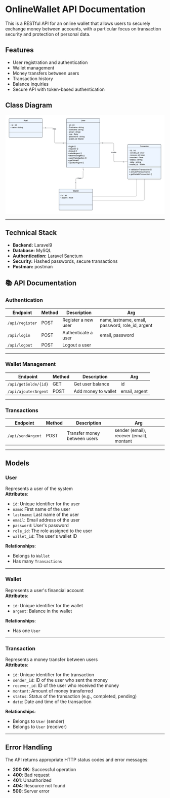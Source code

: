 # OnlineWallet API Documentation

This is a RESTful API for an online wallet that allows users to securely exchange money between accounts, with a particular focus on transaction security and protection of personal data.

## Features
- User registration and authentication
- Wallet management
- Money transfers between users
- Transaction history
- Balance inquiries
- Secure API with token-based authentication

## Class Diagram
![Class Diagram](./WalletOnline/public/UML%20class%20.png)   

---

## Technical Stack
- **Backend:** Laravel9 
- **Database:** MySQL
- **Authentication:** Laravel Sanctum
- **Security:** Hashed passwords, secure transactions
- **Postman:** postman

## 📚 API Documentation 
  
### Authentication 

| Endpoint         | Method | Description          |  Arg                                             |
|------------------|--------|----------------------|--------------------------------------------------| 
| `/api/register`  | POST   | Register a new user  |  name,lastname, email, password, role_id, argent |                                                                
| `/api/login`     | POST   | Authenticate a user  |  email, password                                 |
| `/api/logout`    | POST   | Logout a user        |                                                  |


---
### Wallet Management 

| Endpoint              | Method | Description          |  Arg              |
|-----------------------|--------|----------------------|-------------------| 
| `/api/getSolde/{id}`  | GET    | Get user balance     |  id               |                                                                
| `/api/ajouterArgent`  | POST   | Add money to wallet  |  email, argent    |
---
### Transactions 

| Endpoint           | Method | Description                   |  Arg                                      |
|--------------------|--------|-------------------------------|-------------------------------------------| 
| `/api/sendArgent`  | POST   | Transfer money between users  |  sender (email), recever (email), montant |                                                              
---

## Models

### User
Represents a user of the system  
**Attributes**:  
- `id`: Unique identifier for the user  
- `name`: First name of the user  
- `lastname`: Last name of the user  
- `email`: Email address of the user  
- `password`: User's password  
- `role_id`: The role assigned to the user  
- `wallet_id`: The user's wallet ID  

**Relationships**:    
- Belongs to `Wallet`
- Has many `Transactions`

---

### Wallet
Represents a user's financial account  
**Attributes**:  
- `id`: Unique identifier for the wallet  
- `argent`: Balance in the wallet  

**Relationships**:  
- Has one `User`

---

### Transaction
Represents a money transfer between users  
**Attributes**:  
- `id`: Unique identifier for the transaction  
- `sender_id`: ID of the user who sent the money  
- `recever_id`: ID of the user who received the money  
- `montant`: Amount of money transferred  
- `status`: Status of the transaction (e.g., completed, pending)  
- `date`: Date and time of the transaction  

**Relationships**:  
- Belongs to `User` (sender)  
- Belongs to `User` (receiver)

---

## Error Handling

The API returns appropriate HTTP status codes and error messages:

- **200 OK**: Successful operation  
- **400**: Bad request   
- **401**: Unauthorized   
- **404**: Resource not found  
- **500**: Server error
